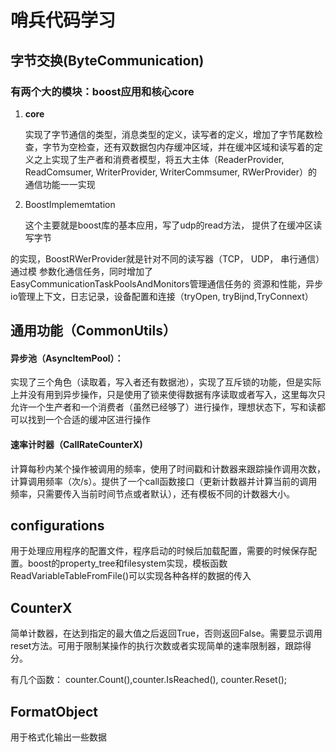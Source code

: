 # 哨兵代码学习

## 字节交换(ByteCommunication)



### 有两个大的模块：boost应用和核心core

1. **core**
   
   实现了字节通信的类型，消息类型的定义，读写者的定义，增加了字节尾数检查，字节为空检查，还有双数据包内存缓冲区域，并在缓冲区域和读写着的定义之上实现了生产者和消费者模型，将五大主体（ReaderProvider, ReadComsumer, WriterProvider, WriterCommsumer, RWerProvider）的通信功能一一实现

2. BoostImplememtation
   
   这个主要就是boost库的基本应用，写了udp的read方法， 提供了在缓冲区读写字节

的实现，BoostRWerProvider就是针对不同的读写器（TCP， UDP， 串行通信）通过模 参数化通信任务，同时增加了EasyCommunicationTaskPoolsAndMonitors管理通信任务的 资源和性能，异步io管理上下文，日志记录，设备配置和连接（tryOpen, tryBijnd,TryConnext）



## 通用功能（CommonUtils）

#### 异步池（AsyncltemPool）：

实现了三个角色（读取着，写入者还有数据池），实现了互斥锁的功能，但是实际上并没有用到异步操作，只是使用了锁来使得数据有序读取或者写入，这里每次只允许一个生产者和一个消费者（虽然已经够了）进行操作，理想状态下，写和读都可以找到一个合适的缓冲区进行操作

#### 速率计时器（CallRateCounterX)

计算每秒内某个操作被调用的频率，使用了时间戳和计数器来跟踪操作调用次数，计算调用频率（次/s）。提供了一个call函数接口（更新计数器并计算当前的调用频率，只需要传入当前时间节点或者默认），还有模板不同的计数器大小。

## configurations

用于处理应用程序的配置文件，程序启动的时候后加载配置，需要的时候保存配置。boost的property_tree和filesystem实现，模板函数ReadVariableTableFromFile()可以实现各种各样的数据的传入

## CounterX

简单计数器，在达到指定的最大值之后返回True，否则返回False。需要显示调用reset方法。可用于限制某操作的执行次数或者实现简单的速率限制器，跟踪得分。

有几个函数： counter.Count(),counter.IsReached(), counter.Reset(); 

## FormatObject

用于格式化输出一些数据














